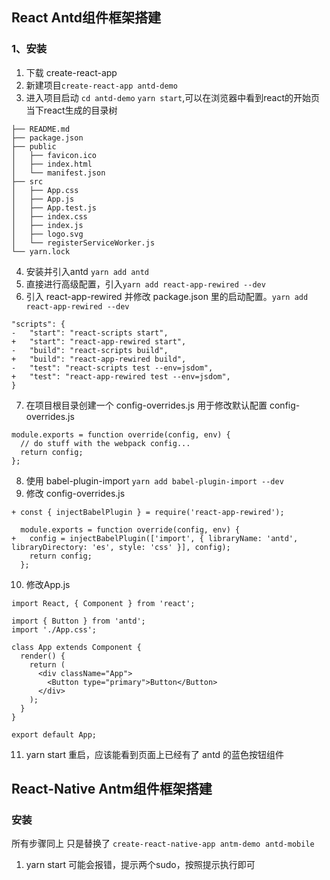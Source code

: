 ## React Antd组件框架搭建
### 1、安装
1. 下载 create-react-app
2. 新建项目`create-react-app antd-demo`
3. 进入项目启动 `cd antd-demo`  `yarn start`,可以在浏览器中看到react的开始页
当下react生成的目录树
```
├── README.md
├── package.json
├── public
│   ├── favicon.ico
│   ├── index.html
│   └── manifest.json
├── src
│   ├── App.css
│   ├── App.js
│   ├── App.test.js
│   ├── index.css
│   ├── index.js
│   ├── logo.svg
│   └── registerServiceWorker.js
└── yarn.lock
```
4. 安装并引入antd `yarn add antd`
5. 直接进行高级配置，引入`yarn add react-app-rewired --dev`
6. 引入 react-app-rewired 并修改 package.json 里的启动配置。`yarn add react-app-rewired --dev`
```
"scripts": {
-   "start": "react-scripts start",
+   "start": "react-app-rewired start",
-   "build": "react-scripts build",
+   "build": "react-app-rewired build",
-   "test": "react-scripts test --env=jsdom",
+   "test": "react-app-rewired test --env=jsdom",
}
```
7. 在项目根目录创建一个 config-overrides.js 用于修改默认配置
config-overrides.js
```
module.exports = function override(config, env) {
  // do stuff with the webpack config...
  return config;
};
```
8. 使用 babel-plugin-import  `yarn add babel-plugin-import --dev`
9. 修改 config-overrides.js
```
+ const { injectBabelPlugin } = require('react-app-rewired');

  module.exports = function override(config, env) {
+   config = injectBabelPlugin(['import', { libraryName: 'antd', libraryDirectory: 'es', style: 'css' }], config);
    return config;
  };
```
10. 修改App.js
```
import React, { Component } from 'react';

import { Button } from 'antd';
import './App.css';

class App extends Component {
  render() {
    return (
      <div className="App">
        <Button type="primary">Button</Button>
      </div>
    );
  }
}

export default App;
```
11. yarn start 重启，应该能看到页面上已经有了 antd 的蓝色按钮组件

## React-Native Antm组件框架搭建
### 安装
所有步骤同上 只是替换了 `create-react-native-app antm-demo`  `antd-mobile` 
1. yarn start 可能会报错，提示两个sudo，按照提示执行即可
